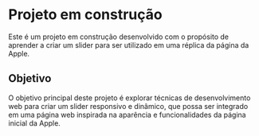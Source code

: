 # Projeto em construção

Este é um projeto em construção desenvolvido com o propósito de aprender a criar um slider para ser utilizado em uma réplica da página da Apple.

## Objetivo

O objetivo principal deste projeto é explorar técnicas de desenvolvimento web para criar um slider responsivo e dinâmico, que possa ser integrado em uma página web inspirada na aparência e funcionalidades da página inicial da Apple.
